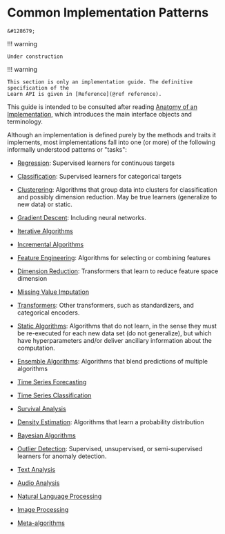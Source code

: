 # Common Implementation Patterns

```@raw html
&#128679;
```

!!! warning

    Under construction

!!! warning

	This section is only an implementation guide. The definitive specification of the
	Learn API is given in [Reference](@ref reference).

This guide is intended to be consulted after reading [Anatomy of an Implementation](@ref),
which introduces the main interface objects and terminology.

Although an implementation is defined purely by the methods and traits it implements, most
implementations fall into one (or more) of the following informally understood patterns or
"tasks":

- [Regression](@ref): Supervised learners for continuous targets

- [Classification](@ref): Supervised learners for categorical targets 

- [Clusterering](@ref): Algorithms that group data into clusters for classification and
  possibly dimension reduction. May be true learners (generalize to new data) or static.

- [Gradient Descent](@ref): Including neural networks.

- [Iterative Algorithms](@ref)

- [Incremental Algorithms](@ref)

- [Feature Engineering](@ref): Algorithms for selecting or combining features

- [Dimension Reduction](@ref): Transformers that learn to reduce feature space dimension

- [Missing Value Imputation](@ref)

- [Transformers](@ref): Other transformers, such as standardizers, and categorical
  encoders.

- [Static Algorithms](@ref): Algorithms that do not learn, in the sense they must be
  re-executed for each new data set (do not generalize), but which have hyperparameters
  and/or deliver ancillary information about the computation.
  
- [Ensemble Algorithms](@ref): Algorithms that blend predictions of multiple algorithms

- [Time Series Forecasting](@ref)

- [Time Series Classification](@ref)

- [Survival Analysis](@ref)

- [Density Estimation](@ref): Algorithms that learn a probability distribution

- [Bayesian Algorithms](@ref)

- [Outlier Detection](@ref): Supervised, unsupervised, or semi-supervised learners for
  anomaly detection.

- [Text Analysis](@ref)

- [Audio Analysis](@ref)

- [Natural Language Processing](@ref)

- [Image Processing](@ref)

- [Meta-algorithms](@ref)


